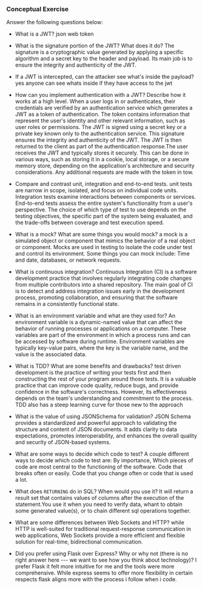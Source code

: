 ### Conceptual Exercise

Answer the following questions below:

- What is a JWT?
json web token

- What is the signature portion of the JWT?  What does it do?
The signature is a cryptographic value generated by applying a specific algorithm and a secret key to the header and payload. Its main job is to ensure the integrity and authenticity of the JWT.

- If a JWT is intercepted, can the attacker see what's inside the payload?
yes anyone can see whats inside if they have access to the jwt

- How can you implement authentication with a JWT?  Describe how it works at a high level.
When a user logs in or authenticates, their credentials are verified by an authentication service which generates a JWT as a token of authentication. The token contains information that represent the user's identity and other relevant information, such as user roles or permissions. The JWT is signed using a secret key or a private key known only to the authentication service. This signature ensures the integrity and authenticity of the JWT. The JWT is then returned to the client as part of the authentication response.The user receives the JWT and typically stores it securely. This can be done in various ways, such as storing it in a cookie, local storage, or a secure memory store, depending on the application's architecture and security considerations. Any additional requests are made with the token in tow.


- Compare and contrast unit, integration and end-to-end tests.
 unit tests are narrow in scope, isolated, and focus on individual code units. Integration tests examine interactions between components or services. End-to-end tests assess the entire system's functionality from a user's perspective. The choice of which type of test to use depends on the testing objectives, the specific part of the system being evaluated, and the trade-offs between coverage and test execution speed. 

- What is a mock? What are some things you would mock?
 a mock is a simulated object or component that mimics the behavior of a real object or component. Mocks are used in testing to isolate the code under test and control its environment. Some things you can mock include: Time and date, databases, or network requests.

- What is continuous integration?
Continuous Integration (CI) is a software development practice that involves regularly integrating code changes from multiple contributors into a shared repository. The main goal of CI is to detect and address integration issues early in the development process, promoting collaboration, and ensuring that the software remains in a consistently functional state.

- What is an environment variable and what are they used for?
An environment variable is a dynamic-named value that can affect the behavior of running processes or applications on a computer. These variables are part of the environment in which a process runs and can be accessed by software during runtime. Environment variables are typically key-value pairs, where the key is the variable name, and the value is the associated data.

- What is TDD? What are some benefits and drawbacks?
test driven development is the practice of writing your tests first and then constructing the rest of your program around those tests. It is a valuable practice that can improve code quality, reduce bugs, and provide confidence in the software's correctness. However, its effectiveness depends on the team's understanding and commitment to the process. TDD also has a steep learning curve for those new to the approach


- What is the value of using JSONSchema for validation?
JSON Schema provides a standardized and powerful approach to validating the structure and content of JSON documents. It adds clarity to data expectations, promotes interoperability, and enhances the overall quality and security of JSON-based systems. 

- What are some ways to decide which code to test?
A couple different ways to decide which code to test are: By importance, Which pieces of code are most central to the functioning of the software. Code that breaks often or easily. Code that you change often or code that is used a lot.

- What does `RETURNING` do in SQL? When would you use it?
 It will return a result set that contains values of columns after the execution of the statement.You use it when you need to verify data, whant to obtain some generated value(s), or to chain different sql operations together.
- What are some differences between Web Sockets and HTTP?
 while HTTP is well-suited for traditional request-response communication in web applications, Web Sockets provide a more efficient and flexible solution for real-time, bidirectional communication.
- Did you prefer using Flask over Express? Why or why not (there is no right
  answer here --- we want to see how you think about technology)?
  I prefer Flask it felt more intuitive for me and the tools were more comprehensive. While express seems to offer more flexibility in certain respects flask aligns more with the process i follow when i code.
